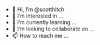 - 👋 Hi, I’m @scotthitch
- 👀 I’m interested in ...
- 🌱 I’m currently learning ...
- 💞️ I’m looking to collaborate on ...
- 📫 How to reach me ...

<!---
scotthitch/scotthitch is a ✨ special ✨ repository because its `README.md` (this file) appears on your GitHub profile.
You can click the Preview link to take a look at your changes.
--->
